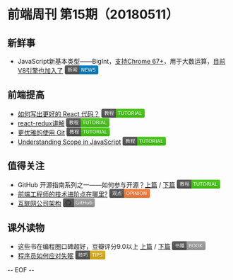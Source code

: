 # 前端周刊 第15期（20180511）

## 新鲜事
- JavaScript新基本类型——BigInt，[支持Chrome 67+](https://developers.google.com/web/updates/2018/05/bigint?utm_source=mife&utm_medium=article&utm_campaign=mifeweekly&utm_term=news)，用于大数运算，[目前V8引擎也加入了](https://v8project.blogspot.jp/2018/05/bigint.html?utm_source=ESnextNews.com&utm_medium=Weekly+Newsletter&utm_campaign=2018-05-08&utm_source=mife&utm_medium=article&utm_campaign=mifeweekly&utm_term=news) <img valign="text-bottom" width="auto" height="20" src="./assets/news.svg" />

## 前端提高
- [如何写出更好的 React 代码？](https://juejin.im/post/5ae975d26fb9a07aa92588b7?utm_source=mife&utm_medium=article&utm_campaign=mifeweekly&utm_term=tutorial) <img valign="text-bottom" width="auto" height="20" src="./assets/tutorial.svg" />
- [react-redux讲解](https://juejin.im/post/5af00705f265da0ba60fb844?utm_source=mife&utm_medium=article&utm_campaign=mifeweekly&utm_term=tutorial) <img valign="text-bottom" width="auto" height="20" src="./assets/tutorial.svg" />
- [更优雅的使用 Git](https://juejin.im/post/5af152c1518825673e359539?utm_source=mife&utm_medium=article&utm_campaign=mifeweekly&utm_term=tutorial) <img valign="text-bottom" width="auto" height="20" src="./assets/tutorial.svg" />
- [Understanding Scope in JavaScript](https://scotch.io/tutorials/understanding-scope-in-javascript?utm_source=mife&utm_medium=article&utm_campaign=mifeweekly&utm_term=tutorial) <img valign="text-bottom" width="auto" height="20" src="./assets/tutorial.svg" />

## 值得关注

- GitHub 开源指南系列之一——如何参与开源？[上篇](https://mp.weixin.qq.com/s/2iyZlUZQ7RTNXGJoE-0Gqg?utm_source=mife&utm_medium=article&utm_campaign=mifeweekly&utm_term=tutorial) / [下篇](https://mp.weixin.qq.com/s/IF4TRYCVhFEtV_1CDv8_3w?utm_source=mife&utm_medium=article&utm_campaign=mifeweekly&utm_term=tutorial) <img valign="text-bottom" width="auto" height="20" src="./assets/tutorial.svg" />
- [前端工程师的技术进阶点在哪里?](https://mp.weixin.qq.com/s/-CLEXb_-xkm43dqKSJbFCQ?utm_source=mife&utm_medium=article&utm_campaign=mifeweekly&utm_term=opinion) <img valign="text-bottom" width="auto" height="20" src="./assets/opinion.svg" />
- [互联网公司架构](https://github.com/davideuler/architecture.of.internet-product?utm_source=mife&utm_medium=article&utm_campaign=mifeweekly&utm_term=github) <img valign="text-bottom" width="auto" height="20" src="./assets/github.svg" />

## 课外读物
- 这些书在编程圈口碑超好，豆瓣评分9.0以上 [上篇](https://mp.weixin.qq.com/s/aXQNK5UUh27LRbvel0brfg?utm_source=mife&utm_medium=article&utm_campaign=mifeweekly&utm_term=book) / [下篇](https://mp.weixin.qq.com/s/298e4UXPR7PO1jux2gJsQA?utm_source=mife&utm_medium=article&utm_campaign=mifeweekly&utm_term=book) <img valign="text-bottom" width="auto" height="20" src="./assets/book.svg" />
- [程序员如何应对失眠](https://zhuanlan.zhihu.com/p/36541570?utm_source=mife&utm_medium=article&utm_campaign=mifeweekly&utm_term=tips) <img valign="text-bottom" width="auto" height="20" src="./assets/tips.svg" />

-- EOF --
